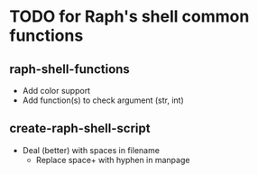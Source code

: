 # TODO for Raph's shell common functions

## raph-shell-functions
* Add color support
* Add function(s) to check argument (str, int)

## create-raph-shell-script
* Deal (better) with spaces in filename
  * Replace space+ with hyphen in manpage
